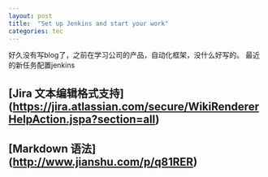 ```yaml
---
layout: post
title:  "Set up Jenkins and start your work"
categories: tec
---
```


好久没有写blog了，之前在学习公司的产品，自动化框架，没什么好写的。
最近的新任务配置jenkins

## [Jira 文本编辑格式支持] (https://jira.atlassian.com/secure/WikiRendererHelpAction.jspa?section=all)
## [Markdown 语法] (http://www.jianshu.com/p/q81RER)
